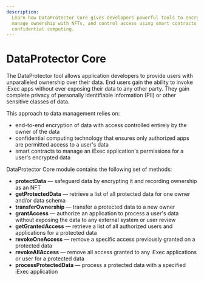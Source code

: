 ```yaml
---
description:
  Learn how DataProtector Core gives developers powerful tools to encrypt data,
  manage ownership with NFTs, and control access using smart contracts and
  confidential computing.
---
```


# DataProtector Core

The DataProtector tool allows application developers to provide users with
unparalleled ownership over their data. End users gain the ability to invoke
iExec apps without ever exposing their data to any other party. They gain
complete privacy of personally identifiable information (PII) or other sensitive
classes of data.

This approach to data management relies on:

- end-to-end encryption of data with access controlled entirely by the owner of
  the data
- confidential computing technology that ensures only authorized apps are
  permitted access to a user's data
- smart contracts to manage an iExec application's permissions for a user's
  encrypted data

DataProtector Core module contains the following set of methods:

- **protectData** — safeguard data by encrypting it and recording ownership as
  an NFT
- **getProtectedData** — retrieve a list of all protected data for one owner
  and/or data schema
- **transferOwnership** — transfer a protected data to a new owner
- **grantAccess** — authorize an application to process a user's data without
  exposing the data to any external system or user review
- **getGrantedAccess** — retrieve a list of all authorized users and
  applications for a protected data
- **revokeOneAccess** — remove a specific access previously granted on a
  protected data
- **revokeAllAccess** — remove all access granted to any iExec applications or
  user for a protected data
- **processProtectedData** — process a protected data with a specified iExec
  application
